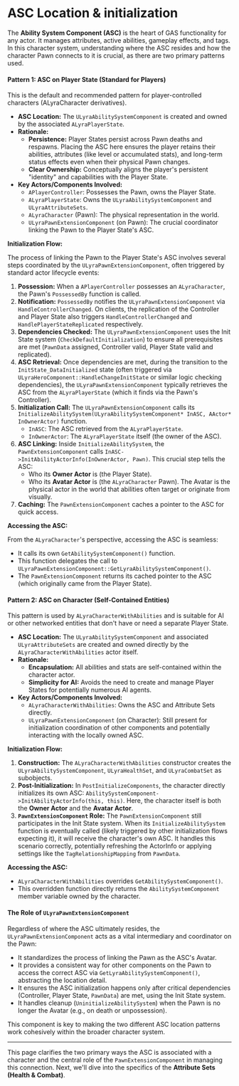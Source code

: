 # ASC Location & initialization

The **Ability System Component (ASC)** is the heart of GAS functionality for any actor. It manages attributes, active abilities, gameplay effects, and tags. In this character system, understanding where the ASC resides and how the character Pawn connects to it is crucial, as there are two primary patterns used.

#### Pattern 1: ASC on Player State (Standard for Players)

This is the default and recommended pattern for player-controlled characters (ALyraCharacter derivatives).

* **ASC Location:** The `ULyraAbilitySystemComponent` is created and owned by the associated `ALyraPlayerState`.
* **Rationale:**
  * **Persistence:** Player States persist across Pawn deaths and respawns. Placing the ASC here ensures the player retains their abilities, attributes (like level or accumulated stats), and long-term status effects even when their physical Pawn changes.
  * **Clear Ownership:** Conceptually aligns the player's persistent "identity" and capabilities with the Player State.
* **Key Actors/Components Involved:**
  * `APlayerController`: Possesses the Pawn, owns the Player State.
  * `ALyraPlayerState`: Owns the `ULyraAbilitySystemComponent` and `ULyraAttributeSets`.
  * `ALyraCharacter` (Pawn): The physical representation in the world.
  * `ULyraPawnExtensionComponent` (on Pawn): The crucial coordinator linking the Pawn to the Player State's ASC.

**Initialization Flow:**

The process of linking the Pawn to the Player State's ASC involves several steps coordinated by the `ULyraPawnExtensionComponent`, often triggered by standard actor lifecycle events:

1. **Possession:** When a `APlayerController` possesses an `ALyraCharacter`, the Pawn's `PossessedBy` function is called.
2. **Notification:** `PossessedBy` notifies the `ULyraPawnExtensionComponent` via `HandleControllerChanged`. On clients, the replication of the Controller and Player State also triggers `HandleControllerChanged` and `HandlePlayerStateReplicated` respectively.
3. **Dependencies Checked:** The `ULyraPawnExtensionComponent` uses the Init State system (`CheckDefaultInitialization`) to ensure all prerequisites are met (`PawnData` assigned, Controller valid, Player State valid and replicated).
4. **ASC Retrieval:** Once dependencies are met, during the transition to the `InitState_DataInitialized` state (often triggered via `ULyraHeroComponent::HandleChangeInitState` or similar logic checking dependencies), the `ULyraPawnExtensionComponent` typically retrieves the ASC from the `ALyraPlayerState` (which it finds via the Pawn's Controller).
5. **Initialization Call:** The `ULyraPawnExtensionComponent` calls its `InitializeAbilitySystem(ULyraAbilitySystemComponent* InASC, AActor* InOwnerActor)` function.
   * `InASC`: The ASC retrieved from the `ALyraPlayerState`.
   * `InOwnerActor`: The `ALyraPlayerState` itself (the owner of the ASC).
6. **ASC Linking:** Inside `InitializeAbilitySystem`, the `PawnExtensionComponent` calls `InASC->InitAbilityActorInfo(InOwnerActor, Pawn)`. This crucial step tells the ASC:
   * Who its **Owner Actor** is (the Player State).
   * Who its **Avatar Actor** is (the `ALyraCharacter` Pawn). The Avatar is the physical actor in the world that abilities often target or originate from visually.
7. **Caching:** The `PawnExtensionComponent` caches a pointer to the ASC for quick access.

**Accessing the ASC:**

From the `ALyraCharacter`'s perspective, accessing the ASC is seamless:

* It calls its own `GetAbilitySystemComponent()` function.
* This function delegates the call to `ULyraPawnExtensionComponent::GetLyraAbilitySystemComponent()`.
* The `PawnExtensionComponent` returns its cached pointer to the ASC (which originally came from the Player State).

#### Pattern 2: ASC on Character (Self-Contained Entities)

This pattern is used by `ALyraCharacterWithAbilities` and is suitable for AI or other networked entities that don't have or need a separate Player State.

* **ASC Location:** The `ULyraAbilitySystemComponent` and associated `ULyraAttributeSets` are created and owned directly by the `ALyraCharacterWithAbilities` actor itself.
* **Rationale:**
  * **Encapsulation:** All abilities and stats are self-contained within the character actor.
  * **Simplicity for AI:** Avoids the need to create and manage Player States for potentially numerous AI agents.
* **Key Actors/Components Involved:**
  * `ALyraCharacterWithAbilities`: Owns the ASC and Attribute Sets directly.
  * `ULyraPawnExtensionComponent` (on Character): Still present for initialization coordination of other components and potentially interacting with the locally owned ASC.

**Initialization Flow:**

1. **Construction:** The `ALyraCharacterWithAbilities` constructor creates the `ULyraAbilitySystemComponent`, `ULyraHealthSet`, and `ULyraCombatSet` as subobjects.
2. **Post-Initialization:** In `PostInitializeComponents`, the character directly initializes its own ASC: `AbilitySystemComponent->InitAbilityActorInfo(this, this)`. Here, the character itself is both the **Owner Actor** and the **Avatar Actor**.
3. **`PawnExtensionComponent` Role:** The `PawnExtensionComponent` still participates in the Init State system. When its `InitializeAbilitySystem` function is eventually called (likely triggered by other initialization flows expecting it), it will receive the character's own ASC. It handles this scenario correctly, potentially refreshing the ActorInfo or applying settings like the `TagRelationshipMapping` from `PawnData`.

**Accessing the ASC:**

* `ALyraCharacterWithAbilities` overrides `GetAbilitySystemComponent()`.
* This overridden function directly returns the `AbilitySystemComponent` member variable owned by the character.

#### The Role of `ULyraPawnExtensionComponent`

Regardless of where the ASC ultimately resides, the `ULyraPawnExtensionComponent` acts as a vital intermediary and coordinator on the Pawn:

* It standardizes the process of linking the Pawn as the ASC's Avatar.
* It provides a consistent way for other components on the Pawn to access the correct ASC via `GetLyraAbilitySystemComponent()`, abstracting the location detail.
* It ensures the ASC initialization happens only after critical dependencies (Controller, Player State, `PawnData`) are met, using the Init State system.
* It handles cleanup (`UninitializeAbilitySystem`) when the Pawn is no longer the Avatar (e.g., on death or unpossession).

This component is key to making the two different ASC location patterns work cohesively within the broader character system.

***

This page clarifies the two primary ways the ASC is associated with a character and the central role of the `PawnExtensionComponent` in managing this connection. Next, we'll dive into the specifics of the **Attribute Sets (Health & Combat)**.
